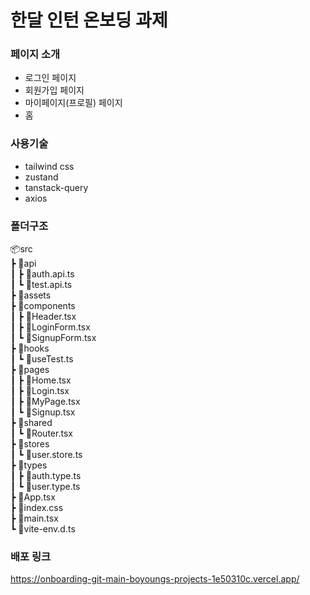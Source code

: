 # 한달 인턴 온보딩 과제

### 페이지 소개

- 로그인 페이지
- 회원가입 페이지
- 마이페이지(프로필) 페이지
- 홈

### 사용기술

- tailwind css
- zustand
- tanstack-query
- axios

### 폴더구조

📦src  
┣ 📂api  
┃ ┣ 📜auth.api.ts  
┃ ┗ 📜test.api.ts  
┣ 📂assets  
┣ 📂components  
┃ ┣ 📜Header.tsx  
┃ ┣ 📜LoginForm.tsx  
┃ ┗ 📜SignupForm.tsx  
┣ 📂hooks  
┃ ┗ 📜useTest.ts  
┣ 📂pages  
┃ ┣ 📜Home.tsx  
┃ ┣ 📜Login.tsx  
┃ ┣ 📜MyPage.tsx  
┃ ┗ 📜Signup.tsx  
┣ 📂shared  
┃ ┗ 📜Router.tsx  
┣ 📂stores  
┃ ┗ 📜user.store.ts  
┣ 📂types  
┃ ┣ 📜auth.type.ts  
┃ ┗ 📜user.type.ts  
┣ 📜App.tsx  
┣ 📜index.css  
┣ 📜main.tsx  
┗ 📜vite-env.d.ts

### 배포 링크

https://onboarding-git-main-boyoungs-projects-1e50310c.vercel.app/
